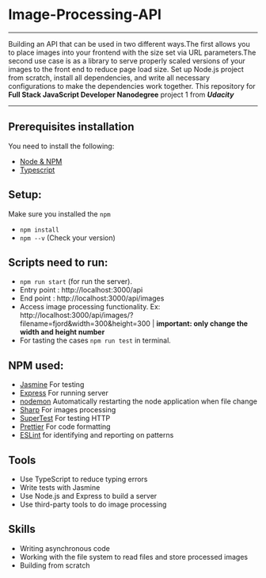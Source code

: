 # Image-Processing-API
***
Building an API that can be used in two different ways.The first allows you to place images into your frontend with the size set via URL parameters.The second use case is as a library to serve properly scaled versions of your images to the front end to reduce page load size. Set up Node.js project from scratch, install all dependencies, and write all necessary configurations to make the dependencies work together.
This repository for **Full Stack JavaScript Developer Nanodegree** project 1 from ***Udacity***
***

##  Prerequisites installation
You need to install the following: 
- [Node & NPM](https://nodejs.org/en/download/)
- [Typescript](https://www.npmjs.com/package/typescript)

## Setup:
Make sure you installed the `npm`  
- `npm install`
- `npm --v` (Check your version)

## Scripts need to run: 
- `npm run start` (for run the server).
- Entry point : http://localhost:3000/api
- End point : http://localhost:3000/api/images
- Access image processing functionality. Ex: http://localhost:3000/api/images/?filename=fjord&width=300&height=300 | **important: only change the width and height number**
- For tasting the cases `npm run test` in terminal.


## NPM used: 
- [Jasmine](https://www.npmjs.com/package/jasmine) For testing 
- [Express](https://www.npmjs.com/package/express)  For running server 
- [nodemon](https://www.npmjs.com/package/nodemon) Automatically restarting the node application when file change
- [Sharp](https://www.npmjs.com/package/sharp) For images processing
- [SuperTest](https://www.npmjs.com/package/supertest) For testing HTTP
- [Prettier](https://www.npmjs.com/package/prettier) For code formatting
- [ESLint](https://www.npmjs.com/package/eslint) for identifying and reporting on patterns


## Tools
- Use TypeScript to reduce typing errors
- Write tests with Jasmine
- Use Node.js and Express to build a server
- Use third-party tools to do image processing

## Skills 
- Writing asynchronous code
- Working with the file system to read files and store processed images
- Building from scratch
